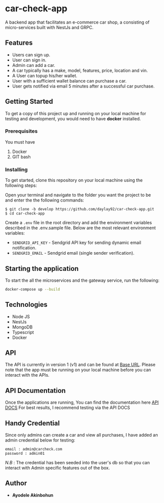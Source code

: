 # car-check-app
A backend app that facilitates an e-commerce car shop, a consisting of micro-services built with NestJs and GRPC.

## Features

- Users can sign up.
- User can sign in.
- Admin can add a car.
- A car typically has a make, model, features, price, location and vin.
- A User can topup his/her wallet.
- User with a sufficient wallet balance can purchase a car.
- User gets notified via email 5 minutes after a successful car purchase.


## Getting Started

To get a copy of this project up and running on your local machine for testing and development, you would need to have **docker** installed.

### Prerequisites

You must have

1. Docker
2. GIT bash

### Installing

To get started, clone this repository on your local machine using the following steps:

Open your terminal and navigate to the folder you want the project to be and enter the the following commands:

```
$ git clone -b develop https://github.com/daylay92/car-check-app.git
$ cd car-check-app
```

Create a `.env` file in the root directory and add the environment variables described in the .env.sample file. Below are the most relevant environment variables:

- `SENDGRID_API_KEY` - Sendgrid API key for sending dynamic email notification.
- `SENDGRID_EMAIL` - Sendgrid email (single sender verification).

## Starting the application
To start the all the microservices and the gateway service, run the following:

```bash
docker-compose up --build
```


## Technologies

- Node JS
- NestJs
- MongoDB
- Typescript
- Docker

## API

The API is currently in version 1 (v1) and can be found at [Base URL](http://localhost:3000). Please note that the app must be running on your local machine before you can interact with the APIs.

## API Documentation

Once the applications are running, You can find the documentation here [API DOCS](http://localhost:3000/api)
For best results, I recommend testing via the API DOCS


## Handy Credential
Since only admins can create a car and view all purchases, I have added an admin credential below for testing:

```
email : admin@carcheck.com
password : admin01
```

*N.B* : The credential has been seeded into the user's db so that you can interact with Admin specific features out of the box.

## Author

- **Ayodele Akinbohun**
